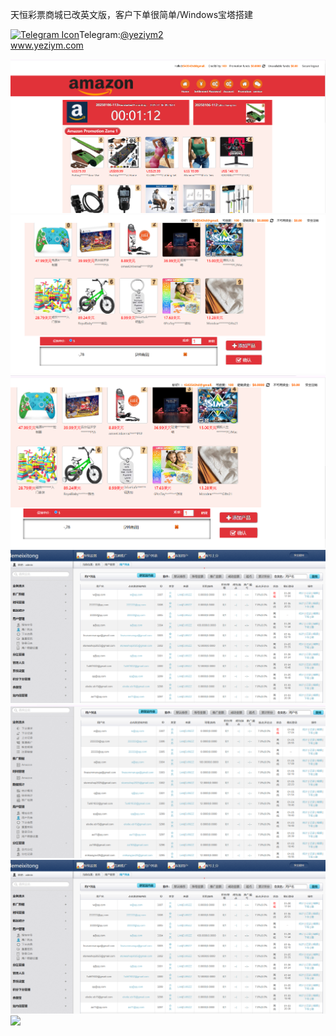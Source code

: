 天恒彩票商城已改英文版，客户下单很简单/Windows宝塔搭建<p dir="auto"><a target="_blank" rel="noopener noreferrer nofollow" href="https://camo.githubusercontent.com/d614d90677fbc2e34c7c62ebc68c82379d87a57c4beaf05af65fec7ba6b72e36/68747470733a2f2f63646e2d69636f6e732d706e672e666c617469636f6e2e636f6d2f3531322f323131312f323131313634362e706e67"><img src="https://camo.githubusercontent.com/d614d90677fbc2e34c7c62ebc68c82379d87a57c4beaf05af65fec7ba6b72e36/68747470733a2f2f63646e2d69636f6e732d706e672e666c617469636f6e2e636f6d2f3531322f323131312f323131313634362e706e67" alt="Telegram Icon" style="width: 16px; max-width: 100%;" data-canonical-src="https://cdn-icons-png.flaticon.com/512/2111/2111646.png"></a>Telegram:<a href="https://t.me/yeziym2" rel="nofollow">@yeziym2</a><br><a href="https://www.yeziym.com/">www.yeziym.com</a></p><img src="https://github.com/yeziym/ctTr9qZfcg/blob/main/fL7V0.png"><img src="https://github.com/yeziym/ctTr9qZfcg/blob/main/smgMi.png"><img src="https://github.com/yeziym/ctTr9qZfcg/blob/main/aKgrm.png"><img src="https://github.com/yeziym/ctTr9qZfcg/blob/main/J63hZ.png"><img src="https://github.com/yeziym/ctTr9qZfcg/blob/main/q9u6r.png"><img src="https://github.com/yeziym/ctTr9qZfcg/blob/main/iA6aG.png"><img src="https://github.com/yeziym/ctTr9qZfcg/blob/main/qYSdC.png">
